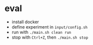 # eval

- install docker
- define experiment in `input/config.sh`
- run with `./main.sh clean run`
- stop with `Ctrl+Z`, then `./main.sh stop`